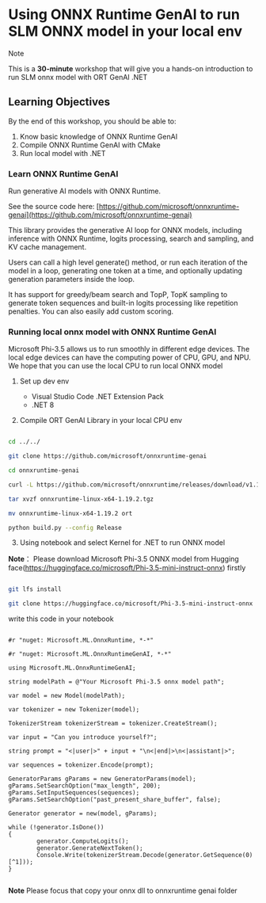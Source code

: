 # Using ONNX Runtime GenAI to run SLM ONNX model in your local env

> [!NOTE]
>This is a **30-minute** workshop that will give you a hands-on introduction to run SLM onnx model with ORT GenAI .NET

## Learning Objectives


By the end of this workshop, you should be able to:
1. Know basic knowledge of ONNX Runtime GenAI 
2. Compile ONNX Runtime GenAI with CMake
3. Run local model with .NET


### Learn ONNX Runtime GenAI

Run generative AI models with ONNX Runtime.

See the source code here: [https://github.com/microsoft/onnxruntime-genai](https://github.com/microsoft/onnxruntime-genai)

This library provides the generative AI loop for ONNX models, including inference with ONNX Runtime, logits processing, search and sampling, and KV cache management.

Users can call a high level generate() method, or run each iteration of the model in a loop, generating one token at a time, and optionally updating generation parameters inside the loop.

It has support for greedy/beam search and TopP, TopK sampling to generate token sequences and built-in logits processing like repetition penalties. You can also easily add custom scoring.


### Running local onnx model with ONNX Runtime GenAI 

Microsoft Phi-3.5 allows us to run smoothly in different edge devices. The local edge devices can have the computing power of CPU, GPU, and NPU. We hope that you can use the local CPU to run local ONNX model 

1. Set up dev env

   - Visual Studio Code .NET Extension Pack 
   - .NET 8


2. Compile ORT GenAI Library in your local CPU env



```bash

cd ../../

git clone https://github.com/microsoft/onnxruntime-genai

cd onnxruntime-genai

curl -L https://github.com/microsoft/onnxruntime/releases/download/v1.19.2/onnxruntime-linux-x64-1.19.2.tgz -o onnxruntime-linux-x64-1.19.2.tgz

tar xvzf onnxruntime-linux-x64-1.19.2.tgz

mv onnxruntime-linux-x64-1.19.2 ort 

python build.py --config Release

```

3. Using  notebook and select Kernel for .NET to run ONNX model

**Note**： Please download Microsoft Phi-3.5 ONNX model from Hugging face(https://huggingface.co/microsoft/Phi-3.5-mini-instruct-onnx) firstly



```bash

git lfs install

git clone https://huggingface.co/microsoft/Phi-3.5-mini-instruct-onnx

```

write this code in your notebook



```

#r "nuget: Microsoft.ML.OnnxRuntime, *-*"

#r "nuget: Microsoft.ML.OnnxRuntimeGenAI, *-*"

using Microsoft.ML.OnnxRuntimeGenAI;

string modelPath = @"Your Microsoft Phi-3.5 onnx model path"; 

var model = new Model(modelPath);

var tokenizer = new Tokenizer(model);

TokenizerStream tokenizerStream = tokenizer.CreateStream();

var input = "Can you introduce yourself?";

string prompt = "<|user|>" + input + "\n<|end|>\n<|assistant|>";

var sequences = tokenizer.Encode(prompt);

GeneratorParams gParams = new GeneratorParams(model);
gParams.SetSearchOption("max_length", 200);
gParams.SetInputSequences(sequences);
gParams.SetSearchOption("past_present_share_buffer", false);

Generator generator = new(model, gParams);

while (!generator.IsDone())
{
        generator.ComputeLogits();
        generator.GenerateNextToken();
        Console.Write(tokenizerStream.Decode(generator.GetSequence(0)[^1]));
}


```

**Note** Please focus that copy your onnx  dll to  onnxruntime genai folder








